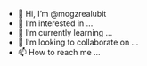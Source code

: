 - 👋 Hi, I’m @mogzrealubit
- 👀 I’m interested in ...
- 🌱 I’m currently learning ...
- 💞️ I’m looking to collaborate on ...
- 📫 How to reach me ...

<!---
mogzrealubit/mogzrealubit is a ✨ special ✨ repository because its `README.md` (this file) appears on your GitHub profile.
You can click the Preview link to take a look at your changes.
--->
